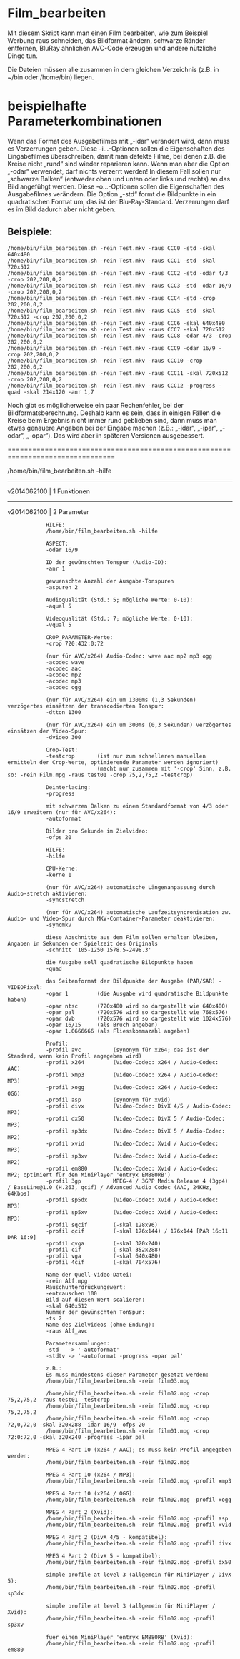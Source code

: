 Film_bearbeiten
===============

Mit diesem Skript kann man einen Film bearbeiten, wie zum Beispiel Werbung raus schneiden, das Bildformat ändern, schwarze Ränder entfernen, BluRay ähnlichen AVC-Code erzeugen und andere nützliche Dinge tun.

Die Dateien müssen alle zusammen in dem gleichen Verzeichnis (z.B. in ~/bin oder /home/bin) liegen.


beispielhafte Parameterkombinationen
====================================

Wenn das Format des Ausgabefilmes mit „-idar“ verändert wird, dann muss es Verzerrungen geben. Diese -i…-Optionen sollen die Eigenschaften des Eingabefilmes überschreiben, damit man defekte Filme, bei denen z.B. die Kreise nicht „rund“ sind wieder reparieren kann.
Wenn man aber die Option „-odar“ verwendet, darf nichts verzerrt werden! In diesem Fall sollen nur „schwarze Balken“ (entweder oben und unten oder links und rechts) an das Bild angefühgt werden. Diese -o…-Optionen sollen die Eigenschaften des Ausgabefilmes verändern.
Die Option „-std“ formt die Bildpunkte in ein quadratischen Format um, das ist der Blu-Ray-Standard. Verzerrungen darf es im Bild dadurch aber nicht geben.

Beispiele:
----------

    /home/bin/film_bearbeiten.sh -rein Test.mkv -raus CCC0 -std -skal 640x480
    /home/bin/film_bearbeiten.sh -rein Test.mkv -raus CCC1 -std -skal 720x512
    /home/bin/film_bearbeiten.sh -rein Test.mkv -raus CCC2 -std -odar 4/3 -crop 202,200,0,2
    /home/bin/film_bearbeiten.sh -rein Test.mkv -raus CCC3 -std -odar 16/9 -crop 202,200,0,2
    /home/bin/film_bearbeiten.sh -rein Test.mkv -raus CCC4 -std -crop 202,200,0,2
    /home/bin/film_bearbeiten.sh -rein Test.mkv -raus CCC5 -std -skal 720x512 -crop 202,200,0,2
    /home/bin/film_bearbeiten.sh -rein Test.mkv -raus CCC6 -skal 640x480
    /home/bin/film_bearbeiten.sh -rein Test.mkv -raus CCC7 -skal 720x512
    /home/bin/film_bearbeiten.sh -rein Test.mkv -raus CCC8 -odar 4/3 -crop 202,200,0,2
    /home/bin/film_bearbeiten.sh -rein Test.mkv -raus CCC9 -odar 16/9 -crop 202,200,0,2
    /home/bin/film_bearbeiten.sh -rein Test.mkv -raus CCC10 -crop 202,200,0,2
    /home/bin/film_bearbeiten.sh -rein Test.mkv -raus CCC11 -skal 720x512 -crop 202,200,0,2
    /home/bin/film_bearbeiten.sh -rein Test.mkv -raus CCC12 -progress -quad -skal 214x120 -anr 1,7

Noch gibt es möglicherweise ein paar Rechenfehler, bei der Bildformatsberechnung. Deshalb kann es sein, dass in einigen Fällen die Kreise beim Ergebnis nicht immer rund geblieben sind, dann muss man etwas genauere Angaben bei der Eingabe machen (z.B.: „-idar“, „-ipar“, „-odar“, „-opar“). Das wird aber in späteren Versionen ausgebessert.

  ================================================================================

  /home/bin/film_bearbeiten.sh -hilfe

  --------------------------------------------------------------------------
  v2014062100 | 1 Funktionen


  --------------------------------------------------------------------------
  v2014062100 | 2 Parameter


                HILFE:
                /home/bin/film_bearbeiten.sh -hilfe

                ASPECT:
                -odar 16/9

                ID der gewünschten Tonspur (Audio-ID):
                -anr 1

                gewuenschte Anzahl der Ausgabe-Tonspuren
                -aspuren 2

                Audioqualität (Std.: 5; mögliche Werte: 0-10):
                -aqual 5

                Videoqualität (Std.: 7; mögliche Werte: 0-10):
                -vqual 5

                CROP_PARAMETER-Werte:
                -crop 720:432:0:72

                (nur für AVC/x264) Audio-Codec: wave aac mp2 mp3 ogg
                -acodec wave
                -acodec aac
                -acodec mp2
                -acodec mp3
                -acodec ogg

                (nur für AVC/x264) ein um 1300ms (1,3 Sekunden) verzögertes einsätzen der transcodierten Tonspur:
                -dtton 1300

                (nur für AVC/x264) ein um 300ms (0,3 Sekunden) verzögertes einsätzen der Video-Spur:
                -dvideo 300

                Crop-Test:
                -testcrop       (ist nur zum schnelleren manuellen ermitteln der Crop-Werte, optimierende Parameter werden ignoriert)
                                (macht nur zusammen mit '-crop' Sinn, z.B. so: -rein Film.mpg -raus test01 -crop 75,2,75,2 -testcrop)

                Deinterlacing:
                -progress 

                mit schwarzen Balken zu einem Standardformat von 4/3 oder 16/9 erweitern (nur für AVC/x264):
                -autoformat

                Bilder pro Sekunde im Zielvideo:
                -ofps 20

                HILFE:
                -hilfe

                CPU-Kerne:
                -kerne 1

                (nur für AVC/x264) automatische Längenanpassung durch Audio-stretch aktivieren:
                -syncstretch

                (nur für AVC/x264) automatische Laufzeitsyncronisation zw. Audio- und Video-Spur durch MKV-Container-Parameter deaktivieren:
                -syncmkv

                diese Abschnitte aus dem Film sollen erhalten bleiben, Angaben in Sekunden der Spielzeit des Originals
                -schnitt '105-1250 1578.5-2498.3'

                die Ausgabe soll quadratische Bildpunkte haben
                -quad

                das Seitenformat der Bildpunkte der Ausgabe (PAR/SAR) - VIDEOPixel:
                -opar 1         (die Ausgabe wird quadratische Bildpunkte haben)
                -opar ntsc      (720x480 wird so dargestellt wie 640x480)
                -opar pal       (720x576 wird so dargestellt wie 768x576)
                -opar dvb       (720x576 wird so dargestellt wie 1024x576)
                -opar 16/15     (als Bruch angeben)
                -opar 1.0666666 (als Fliesskommazahl angeben)

                Profil:
                -profil avc          (synonym für x264; das ist der Standard, wenn kein Profil angegeben wird)
                -profil x264         (Video-Codec: x264 / Audio-Codec: AAC)
                -profil xmp3         (Video-Codec: x264 / Audio-Codec: MP3)
                -profil xogg         (Video-Codec: x264 / Audio-Codec: OGG)
                -profil asp          (synonym für xvid)
                -profil divx         (Video-Codec: DivX 4/5 / Audio-Codec: MP3)
                -profil dx50         (Video-Codec: DivX 5 / Audio-Codec: MP3)
                -profil sp3dx        (Video-Codec: DivX 5 / Audio-Codec: MP2)
                -profil xvid         (Video-Codec: Xvid / Audio-Codec: MP3)
                -profil sp3xv        (Video-Codec: Xvid / Audio-Codec: MP2)
                -profil em880        (Video-Codec: Xvid / Audio-Codec: MP2; optimiert für den MiniPlayer 'entryx EM880RB')
                -profil 3gp          MPEG-4 / 3GPP Media Release 4 (3gp4) / BaseLine@1.0 (H.263, qcif) / Advanced Audio Codec (AAC, 24KHz, 64Kbps)
                -profil sp5dx        (Video-Codec: Xvid / Audio-Codec: MP3)
                -profil sp5xv        (Video-Codec: Xvid / Audio-Codec: MP3)
                -profil sqcif        (-skal 128x96)
                -profil qcif         (-skal 176x144) / 176x144 [PAR 16:11 DAR 16:9]
                -profil qvga         (-skal 320x240)
                -profil cif          (-skal 352x288)
                -profil vga          (-skal 640x480)
                -profil 4cif         (-skal 704x576)

                Name der Quell-Video-Datei:
                -rein Alf.mpg
                Rauschunterdrückungswert:
                -entrauschen 100
                Bild auf diesen Wert scalieren:
                -skal 640x512
                Nummer der gewünschten TonSpur:
                -ts 2
                Name des Zielvideos (ohne Endung):
                -raus Alf_avc

                Parametersammlungen:
                -std   -> '-autoformat'
                -stdtv -> '-autoformat -progress -opar pal'

                z.B.:
                Es muss mindestens dieser Parameter gesetzt werden:
                /home/bin/film_bearbeiten.sh -rein film03.mpg

                /home/bin/film_bearbeiten.sh -rein film02.mpg -crop 75,2,75,2 -raus test01 -testcrop
                /home/bin/film_bearbeiten.sh -rein film02.mpg -crop 75,2,75,2
                /home/bin/film_bearbeiten.sh -rein film01.mpg -crop 72,0,72,0 -skal 320x288 -idar 16/9 -ofps 20
                /home/bin/film_bearbeiten.sh -rein film01.mpg -crop 72:0:72,0 -skal 320x240 -progress -ipar pal

                MPEG 4 Part 10 (x264 / AAC); es muss kein Profil angegeben werden:
                /home/bin/film_bearbeiten.sh -rein film02.mpg

                MPEG 4 Part 10 (x264 / MP3):
                /home/bin/film_bearbeiten.sh -rein film02.mpg -profil xmp3

                MPEG 4 Part 10 (x264 / OGG):
                /home/bin/film_bearbeiten.sh -rein film02.mpg -profil xogg

                MPEG 4 Part 2 (Xvid):
                /home/bin/film_bearbeiten.sh -rein film02.mpg -profil asp
                /home/bin/film_bearbeiten.sh -rein film02.mpg -profil xvid

                MPEG 4 Part 2 (DivX 4/5 - kompatibel):
                /home/bin/film_bearbeiten.sh -rein film02.mpg -profil divx

                MPEG 4 Part 2 (DivX 5 - kompatibel):
                /home/bin/film_bearbeiten.sh -rein film02.mpg -profil dx50

                simple profile at level 3 (allgemein für MiniPlayer / DivX 5):
                /home/bin/film_bearbeiten.sh -rein film02.mpg -profil sp3dx

                simple profile at level 3 (allgemein für MiniPlayer / Xvid):
                /home/bin/film_bearbeiten.sh -rein film02.mpg -profil sp3xv

                fuer einen MiniPlayer 'entryx EM880RB' (Xvid):
                /home/bin/film_bearbeiten.sh -rein film02.mpg -profil em880
